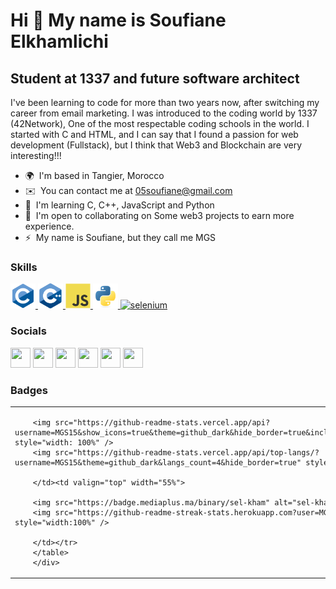 Hi 👋 My name is Soufiane Elkhamlichi
=====================================

Student at 1337 and future software architect
---------------------------------------------

I've been learning to code for more than two years now, after switching my career from email marketing. I was introduced to the coding world by 1337 (42Network), One of the most respectable coding schools in the world. I started with C and HTML, and I can say that I found a passion for web development (Fullstack), but I think that Web3 and Blockchain are very interesting!!!

* 🌍  I'm based in Tangier, Morocco
* ✉️  You can contact me at [05soufiane@gmail.com](mailto:05soufiane@gmail.com)
* 🧠  I'm learning C, C++, JavaScript and Python
* 🤝  I'm open to collaborating on Some web3 projects to earn more experience.
* ⚡  My name is Soufiane, but they call me MGS

### Skills

<p align="left"> <a href="https://www.cprogramming.com/" target="_blank" rel="noreferrer"> <img src="https://raw.githubusercontent.com/devicons/devicon/master/icons/c/c-original.svg" alt="c" width="40" height="40"/> </a> <a href="https://www.w3schools.com/cpp/" target="_blank" rel="noreferrer"> <img src="https://raw.githubusercontent.com/devicons/devicon/master/icons/cplusplus/cplusplus-original.svg" alt="cplusplus" width="40" height="40"/> </a> <a href="https://developer.mozilla.org/en-US/docs/Web/JavaScript" target="_blank" rel="noreferrer"> <img src="https://raw.githubusercontent.com/devicons/devicon/master/icons/javascript/javascript-original.svg" alt="javascript" width="40" height="40"/> </a> <a href="https://www.python.org" target="_blank" rel="noreferrer"> <img src="https://raw.githubusercontent.com/devicons/devicon/master/icons/python/python-original.svg" alt="python" width="40" height="40"/> </a> <a href="https://www.selenium.dev" target="_blank" rel="noreferrer"> <img src="https://raw.githubusercontent.com/detain/svg-logos/780f25886640cef088af994181646db2f6b1a3f8/svg/selenium-logo.svg" alt="selenium" width="40" height="40"/> </a> </p>


### Socials

<p align="left"> <a href="https://discord.com/users/mgs#7411" target="_blank" rel="noreferrer"><img src="https://raw.githubusercontent.com/danielcranney/readme-generator/main/public/icons/socials/discord.svg" width="32" height="32" /></a> <a href="https://www.facebook.com/soufiane.mgs" target="_blank" rel="noreferrer"><img src="https://raw.githubusercontent.com/danielcranney/readme-generator/main/public/icons/socials/facebook.svg" width="32" height="32" /></a> <a href="https://www.github.com/MGS15" target="_blank" rel="noreferrer"><img src="https://raw.githubusercontent.com/danielcranney/readme-generator/main/public/icons/socials/github.svg" width="32" height="32" /></a> <a href="http://www.instagram.com/soufiane.mgs" target="_blank" rel="noreferrer"><img src="https://raw.githubusercontent.com/danielcranney/readme-generator/main/public/icons/socials/instagram.svg" width="32" height="32" /></a> <a href="https://www.linkedin.com/in/elkhamlichi" target="_blank" rel="noreferrer"><img src="https://raw.githubusercontent.com/danielcranney/readme-generator/main/public/icons/socials/linkedin.svg" width="32" height="32" /></a> <a href="https://www.twitter.com/05Soufiane" target="_blank" rel="noreferrer"><img src="https://raw.githubusercontent.com/danielcranney/readme-generator/main/public/icons/socials/twitter.svg" width="32" height="32" /></a></p>

### Badges
<body>
    <div align="center">
        <table>
        <tr><td valign="top" width="45%">
        
        <img src="https://github-readme-stats.vercel.app/api?username=MGS15&show_icons=true&theme=github_dark&hide_border=true&include_all_commits=true&count_private=true" style="width: 100%" />
        <img src="https://github-readme-stats.vercel.app/api/top-langs/?username=MGS15&theme=github_dark&langs_count=4&hide_border=true" style="width:100%"/>
        
        </td><td valign="top" width="55%">
         
        <img src="https://badge.mediaplus.ma/binary/sel-kham" alt="sel-kham's 42 stats" style="width:100%"/>
        <img src="https://github-readme-streak-stats.herokuapp.com?user=MGS15&theme=windows-dark" style="width:100%" />
        
        </td></tr>
        </table>
        </div>
